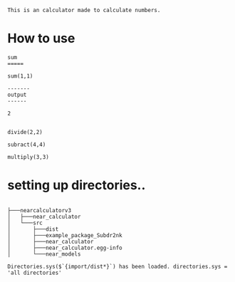 ```This is an calculator made to calculate numbers.```

# How to use
```
sum
=====

sum(1,1)

-------
output
------

2


divide(2,2)

subract(4,4)

multiply(3,3)
```

# setting up directories..

```

├───nearcalculatorv3
│   ├───near_calculator
│   └───src
│       ├───dist
│       ├───example_package_Subdr2nk
│       ├───near_calculator
│       ├───near_calculator.egg-info
│       └───near_models
```

```
Directories.sys($`{import/dist*}`) has been loaded. directories.sys = 'all directories'
```